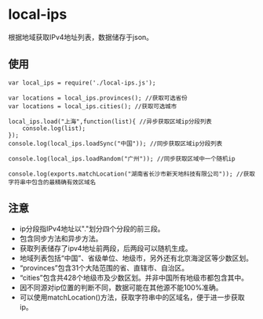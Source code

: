 # local-ips
根据地域获取IPv4地址列表，数据储存于json。

## 使用

```
var local_ips = require('./local-ips.js');

var locations = local_ips.provinces(); //获取可选省份
var locations = local_ips.cities(); //获取可选城市

local_ips.load("上海",function(list){ //异步获取区域ip分段列表
    console.log(list); 
});
console.log(local_ips.loadSync("中国")); //同步获取区域ip分段列表

console.log(local_ips.loadRandom("广州")); //同步获取区域中一个随机ip

console.log(exports.matchLocation("湖南省长沙市新天地科技有限公司")); //获取字符串中包含的最精确有效区域名
```

## 注意
+ ip分段指IPv4地址以"."划分四个分段的前三段。
+ 包含同步方法和异步方法。
+ 获取列表储存了ipv4地址前两段，后两段可以随机生成。
+ 地域列表包括“中国”、省级单位、地级市，另外还有北京海淀区等少数区划。
+ “provinces”包含31个大陆范围的省、直辖市、自治区。
+ “cities”包含共428个地级市及少数区划。并非中国所有地级市都包含其中。
+ 因不同源对ip位置的判断不同，数据可能在其他源不能100%准确。
+ 可以使用matchLocation()方法，获取字符串中的区域名，便于进一步获取ip。
